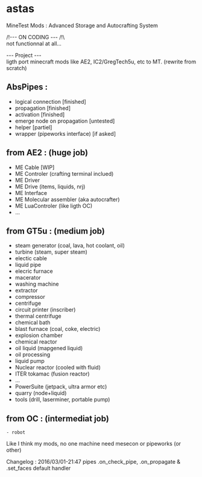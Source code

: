 # astas   
MineTest Mods : Advanced Storage and Autocrafting System   
   
/!\--- ON CODING --- /!\   
not functionnal at all... 

--- Project ---   
ligth port minecraft mods like AE2, IC2/GregTech5u, etc to MT.
(rewrite from scratch)


AbsPipes :    
----------   
 - logical connection [finished]
 - propagation [finished]   
 - activation [finished]        
 - emerge node on propagation [untested]
 - helper [partiel]    
 - wrapper (pipeworks interface) [if asked]

     
from AE2 : (huge job)    
----------   
  - ME Cable [WIP]
  - ME Controler  (crafting terminal inclued)     
  - ME Driver     
  - ME Drive (items, liquids, nrj)    
  - ME Interface   
  - ME Molecular assembler (aka autocrafter)   
  - ME LuaControler (like ligth OC)   
  - ...   

         
from GT5u : (medium job)     
-----------     
   - steam generator (coal, lava, hot coolant, oil)    
   - turbine (steam, super steam)    
   - electic cable    
   - liquid pipe     
   - elecric furnace    
   - macerator    
   - washing machine    
   - extractor    
   - compressor      
   - centrifuge    
   - circuit printer (inscriber)    
   - thermal centrifuge    
   - chemical bath    
   - blast furnace (coal, coke, electric)      
   - explosion chamber   
   - chemical reactor  
   - oil liquid (mapgened liquid)    
   - oil processing    
   - liquid pump    
   - Nuclear reactor (cooled with fluid)    
   - ITER tokamac (fusion reactor)    
   - ...
   - PowerSuite (jetpack, ultra armor etc)    
   - quarry (node+liquid)    
   - tools (drill, laserminer, portable pump)    
   
from OC : (intermediat job)     
---------    
	- robot    
   
Like I think my mods, no one machine need mesecon or pipeworks (or other)  

Changelog :
2016/03/01-21:47 pipes .on_check_pipe, .on_propagate & .set_faces default handler    